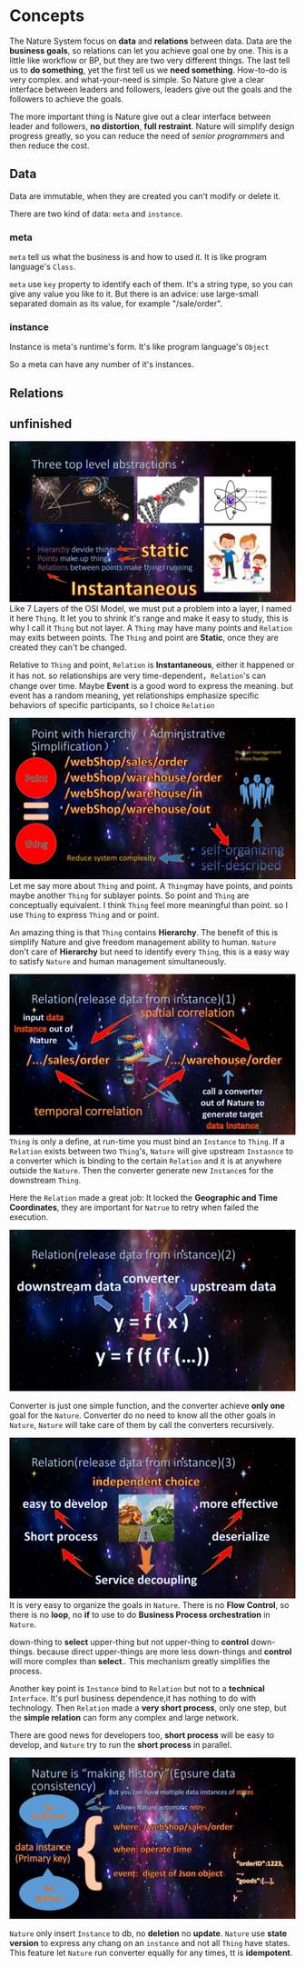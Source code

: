 # Concepts

The Nature System focus on **data** and **relations** between data.  Data are the  **business goals**, so relations can let you achieve goal one by one.  This is a little like workflow or BP,  but they are two very different things. The last tell us to **do something**, yet the first tell us we **need something**. How-to-do is very complex. and what-your-need is simple.  So Nature give a clear interface between leaders and followers, leaders give out the goals and the followers to achieve the goals.

The more important thing is Nature give out a clear interface between leader and followers, **no distortion**, **full restraint**. Nature will simplify design progress greatly, so you can reduce the need of *senior programmer*s and then reduce the cost.

## Data

Data are immutable, when they are created you can't modify or delete it.

There are two kind of data: `meta` and `instance`. 

### meta

`meta` tell us what the business is and how to used it. It is like program language's `Class`.

`meta` use `key` property to identify each of them. It's a string type, so you can give any value you like to it. But there is an advice: use large-small separated domain as its value, for example "/sale/order".

### instance

Instance is meta's runtime's form. It's like program language's `Object`

So a meta can have any number of it's instances.



## Relations



## unfinished







![Alt text](../img/%E5%B9%BB%E7%81%AF%E7%89%878.jpg)
Like 7 Layers of the OSI Model, we must put a problem into a layer, 
I named it here `Thing`.
It let you to shrink it's range and make it easy to study, this is why I call it `Thing` but not layer.
A `Thing` may have many points and `Relation` may exits between points.
The `Thing` and point are __Static__, once they are created they can't be changed.

Relative to `Thing` and point, `Relation` is __Instantaneous__, either it happened or it has not.
so relationships are very time-dependent，`Relation`'s can change over time.
Maybe __Event__ is a good word to express the meaning. but event has a random meaning,
yet relationships emphasize specific behaviors of specific participants,
so I choice `Relation`

![Alt text](../img/%E5%B9%BB%E7%81%AF%E7%89%879.jpg)
Let me say more about `Thing` and point. 
A `Thing`may have points, and points maybe another `Thing` for sublayer points.
So point and `Thing` are conceptually equivalent.
I think `Thing` feel more meaningful than point. so I use `Thing` to express `Thing` and or point.

An amazing thing is that `Thing` contains __Hierarchy__. 
The benefit of this is simplify Nature and give freedom management ability to human. 
`Nature` don't care of __Hierarchy__ but need to identify every `Thing`, 
this is a easy way to satisfy `Nature` and human management simultaneously.

![Alt text](../img/%E5%B9%BB%E7%81%AF%E7%89%8710.jpg)
`Thing` is only a define, at run-time you must bind an `Instance` to `Thing`.
If a `Relation` exists between two `Thing`'s, 
`Nature` will give upstream `Instasnce` to a converter which is binding to the certain `Relation` and it is at anywhere outside the `Nature`.
Then the converter generate new `Instance`s for the downstream `Thing`.
    
Here the `Relation` made a great job: It locked the __Geographic and Time Coordinates__, 
they are important for `Natrue` to retry when failed the execution. 

![Alt text](../img/%E5%B9%BB%E7%81%AF%E7%89%8711.jpg)

Converter is just one simple function, and the converter achieve __only one__ goal for the `Nature`.
Converter do no need to know all the other goals in `Nature`,
`Nature` will take care of them by call the converters recursively.

![Alt text](../img/%E5%B9%BB%E7%81%AF%E7%89%8712.jpg)
It is very easy to organize the goals in `Nature`.
There is no __Flow Control__, so there is no  __loop__, no __if__ to use to do __Business Process orchestration__ in `Nature`.

down-thing to __select__ upper-thing but not upper-thing to __control__ down-things.
because direct upper-things are more less down-things and __control__ will more complex than __select__..
This mechanism greatly simplifies the process.

Another key point is `Instance` bind to `Relation` but not to a __technical__ `Interface`.
It's purl business dependence,it has nothing to do with technology.
Then `Relation` made a __very short process__, only one step,
but the __simple relation__ can form any complex and large network.

There are good news for developers too, __short process__ will be easy to develop, 
and `Nature` try to run the __short process__ in parallel.

![Alt text](../img/%E5%B9%BB%E7%81%AF%E7%89%8713.jpg)

`Nature` only insert `Instance` to db, no __deletion__ no __update__.
`Nature` use __state version__ to express any chang on an `instance` and not all `Thing` have states.
This feature let `Nature` run converter equally for any times, tt is __idempotent__.